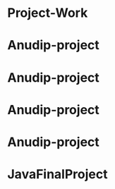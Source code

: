 # Project-Work
# Anudip-project
# Anudip-project
# Anudip-project
# Anudip-project
# JavaFinalProject
